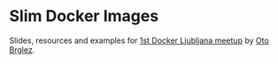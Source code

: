# Slim Docker Images

Slides, resources and examples for [1st Docker Ljubljana meetup][docker-meetup] by [Oto Brglez][otobrglez].

[otobrglez]: https://github.com/otobrglez
[docker-meetup]: https://www.meetup.com/Docker-Ljubljana/events/237617613/
